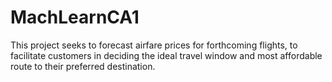# MachLearnCA1
This project seeks to forecast airfare prices for forthcoming flights, to facilitate customers in deciding the ideal travel window and most affordable route to their preferred destination.
